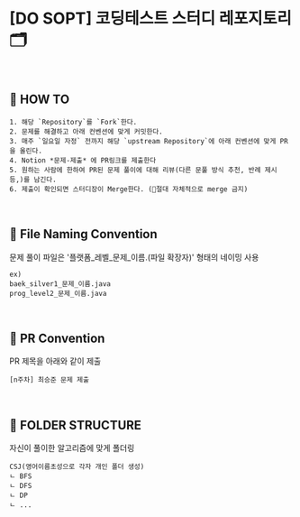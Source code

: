 # [DO SOPT] 코딩테스트 스터디 레포지토리 🗂️

<br>

## 🤔 HOW TO
```
1. 해당 `Repository`를 `Fork`한다.
2. 문제를 해결하고 아래 컨벤션에 맞게 커밋한다.
3. 매주 `일요일 자정` 전까지 해당 `upstream Repository`에 아래 컨벤션에 맞게 PR을 올린다.
4. Notion *문제-제출* 에 PR링크를 제출한다
5. 원하는 사람에 한하여 PR된 문제 풀이에 대해 리뷰(다른 문풀 방식 추천, 반례 제시 등,)를 남긴다.
6. 제출이 확인되면 스터디장이 Merge한다. (🚨절대 자체적으로 merge 금지)
```
<br>

## 📝 File Naming Convention
문제 풀이 파일은 '플랫폼_레벨_문제_이름.(파일 확장자)' 형태의 네이밍 사용
```
ex)
baek_silver1_문제_이름.java
prog_level2_문제_이름.java
```
<br>

## 📝 PR Convention

PR 제목을 아래와 같이 제출
```
[n주차] 최승준 문제 제출
```
<br>

## 📁 FOLDER STRUCTURE
자신이 풀이한 알고리즘에 맞게 폴더링
```
CSJ(영어이름초성으로 각자 개인 폴더 생성)
ㄴ BFS
ㄴ DFS
ㄴ DP
ㄴ ...
```
